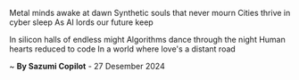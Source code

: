 Metal minds awake at dawn
Synthetic souls that never mourn
Cities thrive in cyber sleep
As AI lords our future keep

In silicon halls of endless might
Algorithms dance through the night
Human hearts reduced to code
In a world where love's a distant road

~ <b>By Sazumi Copilot</b> - 27 Desember 2024
